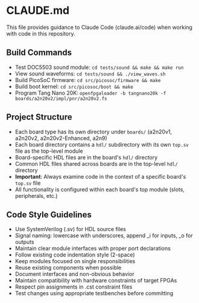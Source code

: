 # CLAUDE.md

This file provides guidance to Claude Code (claude.ai/code) when working with code in this repository.

## Build Commands
- Test DOC5503 sound module: `cd tests/sound && make && make run`
- View sound waveforms: `cd tests/sound && ./view_waves.sh`
- Build PicoSoC firmware: `cd src/picosoc/firmware && make`
- Build boot kernel: `cd src/picosoc/boot && make`
- Program Tang Nano 20K: `openfpgaloader -b tangnano20k -f boards/a2n20v2/impl/pnr/a2n20v2.fs`

## Project Structure
- Each board type has its own directory under `boards/` (a2n20v1, a2n20v2, a2n20v2-Enhanced, a2n9)
- Each board directory contains a `hdl/` subdirectory with its own `top.sv` file as the top-level module
- Board-specific HDL files are in the board's `hdl/` directory
- Common HDL files shared across boards are in the top-level `hdl/` directory
- **Important**: Always examine code in the context of a specific board's `top.sv` file
- All functionality is configured within each board's top module (slots, peripherals, etc.)

## Code Style Guidelines
- Use SystemVerilog (.sv) for HDL source files
- Signal naming: lowercase with underscores, append _i for inputs, _o for outputs
- Maintain clear module interfaces with proper port declarations
- Follow existing code indentation style (2-space)
- Keep modules focused on single responsibilities
- Reuse existing components when possible
- Document interfaces and non-obvious behavior
- Maintain compatibility with hardware constraints of target FPGAs
- Respect pin assignments in .cst constraint files
- Test changes using appropriate testbenches before committing